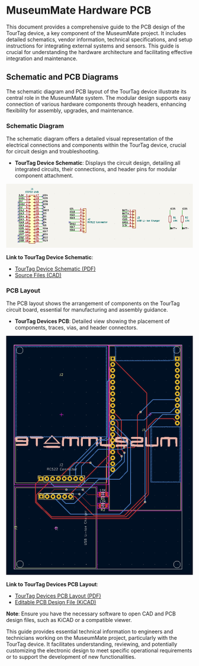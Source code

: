 # MuseumMate Hardware PCB

This document provides a comprehensive guide to the PCB design of the TourTag device, a key component of the MuseumMate project. It includes detailed schematics, vendor information, technical specifications, and setup instructions for integrating external systems and sensors. This guide is crucial for understanding the hardware architecture and facilitating effective integration and maintenance.

## Schematic and PCB Diagrams

The schematic diagram and PCB layout of the TourTag device illustrate its central role in the MuseumMate system. The modular design supports easy connection of various hardware components through headers, enhancing flexibility for assembly, upgrades, and maintenance.

### Schematic Diagram

The schematic diagram offers a detailed visual representation of the electrical connections and components within the TourTag device, crucial for circuit design and troubleshooting.

- **TourTag Device Schematic**: Displays the circuit design, detailing all integrated circuits, their connections, and header pins for modular component attachment.

![image](/media/pcbschematic.PNG)

**Link to TourTag Device Schematic**:
- [TourTag Device Schematic (PDF)](/media/pcbschematic.pdf)
- [Source Files (CAD)](/hardware/PCB_KiCAD/UWB_PCB/UWB_PCB.kicad_sch)

### PCB Layout

The PCB layout shows the arrangement of components on the TourTag circuit board, essential for manufacturing and assembly guidance.

- **TourTag Devices PCB**: Detailed view showing the placement of components, traces, vias, and header connectors.

![image](/media/pcbdesign.PNG)

**Link to TourTag Devices PCB Layout**:
- [TourTag Devices PCB Layout (PDF)](/media/pcbdesign.pdf)
- [Editable PCB Design File (KiCAD)](/hardware/PCB_KiCAD/UWB_PCB/UWB_PCB.kicad_pcb)

**Note**: Ensure you have the necessary software to open CAD and PCB design files, such as KiCAD or a compatible viewer.

This guide provides essential technical information to engineers and technicians working on the MuseumMate project, particularly with the TourTag device. It facilitates understanding, reviewing, and potentially customizing the electronic design to meet specific operational requirements or to support the development of new functionalities.
